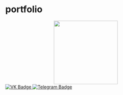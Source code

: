 # portfolio
<div id="header" align="center">
  <img src="https://i.ytimg.com/vi/4dlxNGLk8Nk/maxresdefault.jpg?7857057827" width="200"/>
</div>

<div id="badges">
  <a href="https://vk.com/yu1ich">
    <img src="https://img.shields.io/badge/LinkedIn-blue?style=for-the-badge&logo=linkedin&logoColor=white" alt="VK Badge"/>
  <a href="@y1ich">
    <img src="https://img.shields.io/badge/Twitter-blue?style=for-the-badge&logo=twitter&logoColor=white" alt="Telegram Badge"/>
  </a>
</div>
